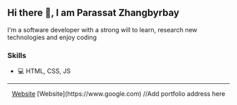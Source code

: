 ## Hi there 👋, I am Parassat Zhangbyrbay

I'm a software developer with a strong will to learn, research new technologies and enjoy coding

### Skills
<!-- + ⚛️ React -->
+ 💻 HTML, CSS, JS

<hr>

<p align="center">
  <a href="https://www.google.com">Website</a>
  [Website](https://www.google.com) //Add portfolio address here
</p>
